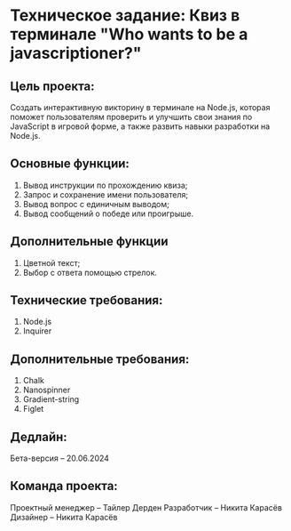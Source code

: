 # Техническое задание: Квиз в терминале "Who wants to be a javascriptioner?"

## Цель проекта:
Создать интерактивную викторину в терминале на Node.js, которая поможет пользователям проверить и улучшить свои знания по JavaScript в игровой форме, а также развить навыки разработки на Node.js.

## Основные функции:
1. Вывод инструкции по прохождению квиза;
2. Запрос и сохранение имени пользователя;
3. Вывод вопрос с единичным выводом;
4. Вывод сообщений о победе или проигрыше.

## Дополнительные функции
1. Цветной текст;
2. Выбор с ответа помощью стрелок.

## Технические требования:
1. Node.js
2. Inquirer

## Дополнительные требования:
1. Chalk
2. Nanospinner
3. Gradient-string
4. Figlet

## Дедлайн:
Бета-версия – 20.06.2024

## Команда проекта:
Проектный менеджер – Тайлер Дерден
Разработчик – Никита Карасёв
Дизайнер – Никита Карасёв

